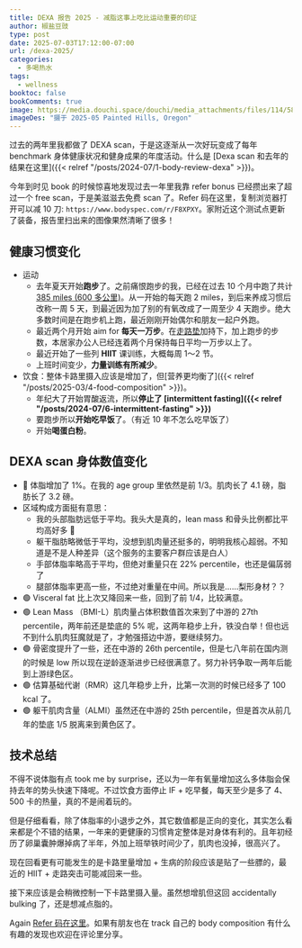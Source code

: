 ```yaml
---
title: DEXA 报告 2025 - 减脂这事上吃比运动重要的印证
author: 椒盐豆豉
type: post
date: 2025-07-03T17:12:00-07:00
url: /dexa-2025/
categories:
  - 多喝热水
tags:
  - wellness
booktoc: false
bookComments: true
image: https://media.douchi.space/douchi/media_attachments/files/114/583/603/273/210/681/original/82a4edc92c5fef3c.png
imageDes: "摄于 2025-05 Painted Hills, Oregon"
---
```


过去的两年里我都做了 DEXA scan，于是这逐渐从一次好玩变成了每年 benchmark 身体健康状况和健身成果的年度活动。什么是 [Dexa scan 和去年的结果在这里]({{< relref "/posts/2024-07/1-body-review-dexa" >}})。

今年到时见 book 的时候惊喜地发现过去一年里我靠 refer bonus 已经攒出来了超过一个 free scan，于是美滋滋去免费 scan 了。Refer 码在这里，复制浏览器打开可以减 10 刀: `https://www.bodyspec.com/r/F8XPXY`。家附近这个测试点更新了装备，报告里扫出来的图像果然清晰了很多！

<!--more-->

## 健康习惯变化
- 运动
  - 去年夏天开始**跑步**了。之前痛恨跑步的我，已经在过去 10 个月中跑了共计 [385 miles (600 多公里)](https://steps.douchi.space/?utm_source=blog)。从一开始的每天跑 2 miles，到后来养成习惯后改称一周 5 天，到最近因为加了别的有氧改成了一周至少 4 天跑步。绝大多数时间是在跑步机上跑，最近刚刚开始偶尔和朋友一起户外跑。
  - 最近两个月开始 aim for **每天一万步**。在[走路垫](https://amzn.to/3FzxzXB)加持下，加上跑步的步数，本居家办公人已经连着两个月保持每日平均一万步以上了。
  - 最近开始了一些列 **HIIT** 课训练，大概每周 1～2 节。
  - 上班时间变少，**力量训练有所减少**。
- 饮食：整体卡路里摄入应该是增加了，但[营养更均衡了]({{< relref "/posts/2025-03/4-food-composition" >}})。
  - 年纪大了开始胃酸返流，所以**停止了 [intermittent fasting]({{< relref "/posts/2024-07/6-intermittent-fasting" >}})**
  - 要跑步所以**开始吃早饭**了。（有近 10 年不怎么吃早饭了）
  - 开始**喝蛋白粉**。


## DEXA scan 身体数值变化
- 🔴 体脂增加了 1%。在我的 age group 里依然是前 1/3。肌肉长了 4.1 磅，脂肪长了 3.2 磅。
- 区域构成方面挺有意思：
  - 我的头部脂肪远低于平均。我头大是真的，lean mass 和骨头比例都比平均高好多 🤣 
  - 躯干脂肪略微低于平均，没想到肌肉量还挺多的，明明我核心超弱。不知道是不是人种差异（这个服务的主要客户群应该是白人）
  - 手部体脂率略高于平均，但绝对重量只在 22% percentile，也还是偏孱弱了
  - 腿部体脂率更高一些，不过绝对重量在中间。所以我是……梨形身材？？
- 🟢 Visceral fat 比上次又降回来一些，回到了前 1/4，比较满意。
- 🟢 Lean Mass （BMI-L）肌肉量占体积数值首次来到了中游的 27th percentile，两年前还是垫底的 5% 呢，这两年稳步上升，铁没白举！但也远不到什么肌肉狂魔就是了，才勉强搭边中游，要继续努力。
- 🟢 骨密度提升了一些，还在中游的 26th percentile，但是七八年前在国内测的时候是 low 所以现在逆龄逐渐进步已经很满意了。努力补钙争取一两年后能到上游绿色区。
- 🟢 估算基础代谢（RMR）这几年稳步上升，比第一次测的时候已经多了 100 kcal 了。
- 🟢 躯干肌肉含量（ALMI）虽然还在中游的 25th percentile，但是首次从前几年的垫底 1/5 脱离来到黄色区了。

## 技术总结
不得不说体脂有点 took me by surprise，还以为一年有氧量增加这么多体脂会保持去年的势头快速下降呢。不过饮食方面停止 IF + 吃早餐，每天至少是多了 4、500 卡的热量，真的不是闹着玩的。

但是仔细看看，除了体脂率的小退步之外，其它数值都是正向的变化，其实怎么看来都是个不错的结果，一年来的更健康的习惯肯定整体是对身体有利的。且年初经历了卵巢囊肿爆掉病了半年，外加上班举铁时间少了，肌肉也没掉，很高兴了。

现在回看更有可能发生的是卡路里量增加 + 生病的阶段应该是贴了一些膘的，最近的 HIIT + 走路突击可能减回来一些。

接下来应该是会稍微控制一下卡路里摄入量。虽然想增肌但这回 accidentally bulking 了，还是想减点脂的。

Again [Refer 码在这里](https://www.bodyspec.com/r/F8XPXY)。如果有朋友也在 track 自己的 body composition 有什么有趣的发现也欢迎在评论里分享。